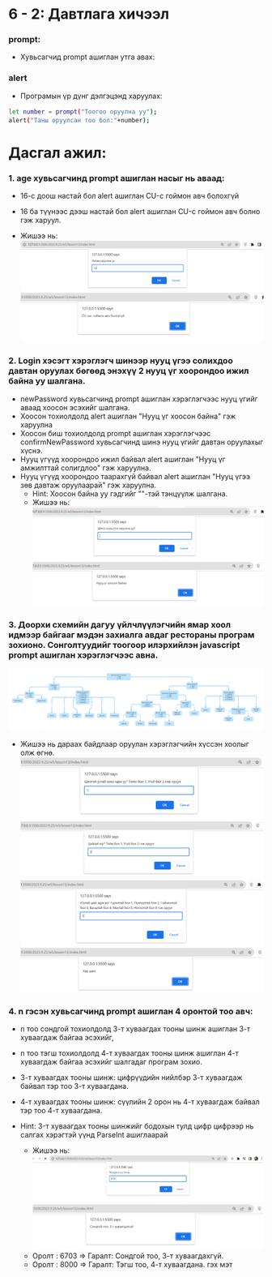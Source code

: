# 6 - 2: Давтлага хичээл
 
### prompt:
- Хувьсагчид prompt ашиглан утга авах:
### alert
- Програмын үр дүнг дэлгэцэнд харуулах:
```sh
let number = prompt("Тоогоо оруулна уу");
alert("Таны оруулсан тоо бол:"+number);
```
# Дасгал ажил:
 
### 1. age хувьсагчинд prompt ашиглан насыг нь аваад:

- 16-с доош настай бол alert ашиглан CU-с гоймон авч болохгүй

- 16 ба түүнээс дээш настай бол alert ашиглан CU-с гоймон авч болно гэж харуул.
- Жишээ нь:
  ![Alt text](image-2.png)
  ![Alt text](image-3.png)

### 2. Login хэсэгт хэрэглэгч шинээр нууц үгээ солихдоо давтан оруулах бөгөөд энэхүү 2 нууц үг хоорондоо ижил байна уу шалгана.

- newPassword хувьсагчинд prompt ашиглан хэрэглэгчээс нууц үгийг аваад хоосон эсэхийг шалгана.
- Хоосон тохиолдолд alert ашиглан "Нууц үг хоосон байна" гэж харуулна
- Хоосон биш тохиолдолд prompt ашиглан хэрэглэгчээс confirmNewPassword хувьсагчинд шинэ нууц үгийг давтан оруулахыг хүснэ.
- Нууц үгүүд хоорондоо ижил байвал alert ашиглан "Нууц үг амжилттай солигдлоо" гэж харуулна.
- Нууц үгүүд хоорондоо таарахгүй байвал alert ашиглан "Нууц үгээ зөв давтаж оруулаарай" гэж харуулна.
  - Hint: Хоосон байна уу гэдгийг ""-тэй тэнцүүлж шалгана.
  - Жишээ нь:
    ![Alt text](image-4.png)  
    ![Alt text](image-5.png)

### 3. Доорхи схемийн дагуу үйлчлүүлэгчийн ямар хоол идмээр байгааг мэдэн захиалга авдаг рестораны програм зохионо. Сонголтуудийг тоогоор илэрхийлэн javascript prompt ашиглан хэрэглэгчээс авна.

![Alt text](image.png)

- Жишээ нь дараах байдлаар оруулан хэрэглэгчийн хүссэн хоолыг олж өгнө.
  ![Alt text](image-1.png)
  ![Alt text](image-6.png)
  ![Alt text](image-7.png)
  ![Alt text](image-8.png)

### 4. n гэсэн хувьсагчинд prompt ашиглан 4 оронтой тоо авч:

- n тоо сондгой тохиолдолд 3-т хуваагдах тооны шинж ашиглан 3-т хуваагдаж байгаа эсэхийг,
- n тоо тэгш тохиолдолд 4-т хуваагдах тооны шинж ашиглан 4-т хуваагдаж байгаа эсэхийг шалгадаг програм зохио.

- 3-т хуваагдах тооны шинж: цифрүүдийн нийлбэр 3-т хуваагдаж байвал тэр тоо 3-т хуваагдана.
- 4-т хуваагдах тооны шинж: сүүлийн 2 орон нь 4-т хуваагдаж байвал тэр тоо 4-т хуваагдана.
- Hint: 3-т хуваагдах тооны шинжийг бодохын тулд цифр цифрээр нь салгах хэрэгтэй үүнд ParseInt ашиглаарай
  - Жишээ нь:
    ![Alt text](image-11.png)
    ![Alt text](image-10.png)
  - Оролт : 6703 => Гаралт: Сондгой тоо, 3-т хуваагдахгүй.
  - Оролт : 8000 => Гаралт: Тэгш тоо, 4-т хуваагдана. гэх мэт

<!-- <https://old.wheelofnames.com/> -->
